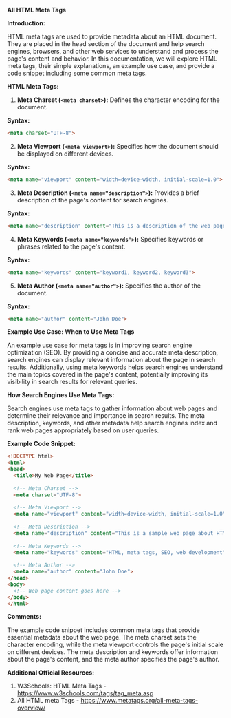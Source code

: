 **All HTML Meta Tags**

**Introduction:**

HTML meta tags are used to provide metadata about an HTML document. They are placed in the head section of the document and help search engines, browsers, and other web services to understand and process the page's content and behavior. In this documentation, we will explore HTML meta tags, their simple explanations, an example use case, and provide a code snippet including some common meta tags.

**HTML Meta Tags:**

1. **Meta Charset (`<meta charset>`):** Defines the character encoding for the document.

**Syntax:**
```html
<meta charset="UTF-8">
```

2. **Meta Viewport (`<meta viewport>`):** Specifies how the document should be displayed on different devices.

**Syntax:**
```html
<meta name="viewport" content="width=device-width, initial-scale=1.0">
```

3. **Meta Description (`<meta name="description">`):** Provides a brief description of the page's content for search engines.

**Syntax:**
```html
<meta name="description" content="This is a description of the web page.">
```

4. **Meta Keywords (`<meta name="keywords">`):** Specifies keywords or phrases related to the page's content.

**Syntax:**
```html
<meta name="keywords" content="keyword1, keyword2, keyword3">
```

5. **Meta Author (`<meta name="author">`):** Specifies the author of the document.

**Syntax:**
```html
<meta name="author" content="John Doe">
```

**Example Use Case: When to Use Meta Tags**

An example use case for meta tags is in improving search engine optimization (SEO). By providing a concise and accurate meta description, search engines can display relevant information about the page in search results. Additionally, using meta keywords helps search engines understand the main topics covered in the page's content, potentially improving its visibility in search results for relevant queries.

**How Search Engines Use Meta Tags:**

Search engines use meta tags to gather information about web pages and determine their relevance and importance in search results. The meta description, keywords, and other metadata help search engines index and rank web pages appropriately based on user queries.

**Example Code Snippet:**

```html
<!DOCTYPE html>
<html>
<head>
  <title>My Web Page</title>
  
  <!-- Meta Charset -->
  <meta charset="UTF-8">
  
  <!-- Meta Viewport -->
  <meta name="viewport" content="width=device-width, initial-scale=1.0">
  
  <!-- Meta Description -->
  <meta name="description" content="This is a sample web page about HTML meta tags.">
  
  <!-- Meta Keywords -->
  <meta name="keywords" content="HTML, meta tags, SEO, web development">
  
  <!-- Meta Author -->
  <meta name="author" content="John Doe">
</head>
<body>
  <!-- Web page content goes here -->
</body>
</html>
```

**Comments:**

The example code snippet includes common meta tags that provide essential metadata about the web page. The meta charset sets the character encoding, while the meta viewport controls the page's initial scale on different devices. The meta description and keywords offer information about the page's content, and the meta author specifies the page's author.

**Additional Official Resources:**

1. W3Schools: HTML Meta Tags - https://www.w3schools.com/tags/tag_meta.asp
2. All HTML meta Tags - https://www.metatags.org/all-meta-tags-overview/